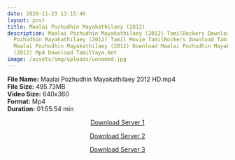 ```yaml
---
date: 2020-11-23 13:15:46
layout: post
title: Maalai Pozhudhin Mayakathilaey (2012)
description: Maalai Pozhudhin Mayakathilaey (2012) TamilRockers Download Maalai
  Pozhudhin Mayakathilaey (2012) Tamil Movie TamilRockers Download TamilRockers
  Maalai Pozhudhin Mayakathilaey (2012) Download Maalai Pozhudhin Mayakathilaey
  (2012) Mp4 Download TamilYaya.Net
image: /assets/img/uploads/unnamed.jpg
---
```

<!--StartFragment-->

**File Name:** Maalai Pozhudhin Mayakathilaey 2012 HD.mp4\
**File Size:** 495.73MB\
**Video Size:** 640x360\
**Format:** Mp4\
**Duration:** 01:55:54 min

<!--EndFragment-->

<center>

<a href="http://s27.uptofiles.net//files/Tamil%20HD%20Mobile%20Movies/Maalai%20Pozhudhin%20Mayakathilaey%20(2012)/Maalai%20Pozhudhin%20Mayakathilaey%20(Original)/Maalai%20Pozhudhin%20Mayakathilaey%20(Tamil)/Maalai%20Pozhudhin%20Mayakathilaey%20(640x360)/Maalai%20Pozhudhin%20Mayakathilaey%202012%20HD.mp4" class="myButton">Download Server 1</a>

<a href="http://s27.uptofiles.net//files/Tamil%20HD%20Mobile%20Movies/Maalai%20Pozhudhin%20Mayakathilaey%20(2012)/Maalai%20Pozhudhin%20Mayakathilaey%20(Original)/Maalai%20Pozhudhin%20Mayakathilaey%20(Tamil)/Maalai%20Pozhudhin%20Mayakathilaey%20(640x360)/Maalai%20Pozhudhin%20Mayakathilaey%202012%20HD.mp4" class="myButton">Download Server 2</a>

<a href="http://s27.uptofiles.net//files/Tamil%20HD%20Mobile%20Movies/Maalai%20Pozhudhin%20Mayakathilaey%20(2012)/Maalai%20Pozhudhin%20Mayakathilaey%20(Original)/Maalai%20Pozhudhin%20Mayakathilaey%20(Tamil)/Maalai%20Pozhudhin%20Mayakathilaey%20(640x360)/Maalai%20Pozhudhin%20Mayakathilaey%202012%20HD.mp4" class="myButton">Download Server 3</a>

</center>